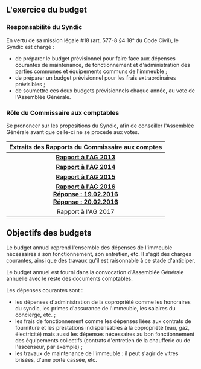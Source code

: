 ## L'exercice du budget

### Responsabilité du Syndic

En vertu de sa mission légale #18 (art. 577-8 §4 18° du Code Civil), le Syndic est chargé :

*  de préparer le budget prévisionnel pour faire face aux dépenses courantes de maintenance, de fonctionnement et d'administration des parties communes et équipements communs de l'immeuble ;
* de préparer un budget prévisionnel pour les frais extraordinaires prévisibles ; 
* de soumettre ces deux budgets prévisionnels chaque année, au vote de l'Assemblée Générale.

### Rôle du Commissaire aux comptables

Se prononcer sur les propositions du Syndic, afin de conseiller l'Assemblée Générale avant que celle-ci ne se procède aux votes.

| Extraits des Rapports du Commissaire aux comptes |
| :---: |
| [**Rapport à l'AG 2013**](budget_2013.md) |
| [**Rapport à l'AG 2014**](budget_2014.md) |
| [**Rapport à l'AG 2015**](https://sites.google.com/site/brab80refs/home/4-analyse-bilantaire/budget-2015) |
| [**Rapport à l'AG 2016**](http://brab80.webs.com/Brochure_Recommandations.pdf)<br>[**Réponse : 19.02.2016**](https://padlet.com/brab80webscom/comptes_expliques/wish/96050801)<br>[**Réponse : 20.02.2016**](https://padlet.com/brab80webscom/comptes_expliques/wish/96216570) |
| Rapport à l'AG 2017 |

## Objectifs des budgets

Le budget annuel reprend l'ensemble des dépenses de l'immeuble nécessaires à son fonctionnement, son entretien, etc. Il s'agit des charges courantes, ainsi que des travaux qu'il est raisonnable à ce stade d'anticiper.

Le budget annuel est fourni dans la convocation d'Assemblée Générale annuelle avec le reste des documents comptables. 

Les dépenses courantes sont :

* les dépenses d'administration de la copropriété comme les honoraires du syndic, les primes d'assurance de l'immeuble, les salaires du concierge, etc. ; 
* les frais de fonctionnement comme les dépenses liées aux contrats de fourniture et les prestations indispensables à la copropriété (eau, gaz, électricité) mais aussi les dépenses nécessaires au bon fonctionnement des équipements collectifs (contrats d'entretien de la chaufferie ou de l'ascenseur, par exemple) ;
* les travaux de maintenance de l'immeuble : il peut s'agir de vitres brisées, d'une porte cassée, etc.

